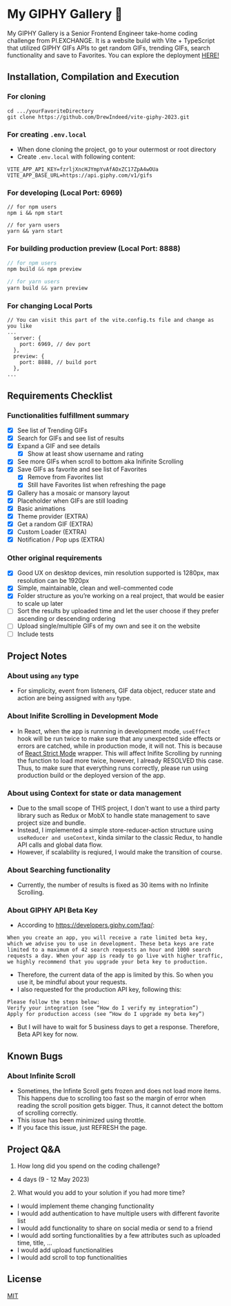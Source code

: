 # My GIPHY Gallery 🥇

My GIPHY Gallery is a Senior Frontend Engineer take-home coding challenge from PI.EXCHANGE. It is a website build with Vite + TypeScript that utilized GIPHY GIFs APIs to get random GIFs, trending GIFs, search functionality and save to Favorites. You can explore the deployment <a href="https://vite-giphy-2023.vercel.app/" target="_blank">HERE!</a>

## Installation, Compilation and Execution

### For cloning

```
cd .../yourFavoriteDirectory
git clone https://github.com/DrewIndeed/vite-giphy-2023.git
```

### For creating `.env.local`

- When done cloning the project, go to your outermost or root directory
- Create `.env.local` with following content:

```
VITE_APP_API_KEY=fzrljXncHJYmpYvAfAOxZC17ZpA4wOUa
VITE_APP_BASE_URL=https://api.giphy.com/v1/gifs
```

### For developing (Local Port: 6969)

```
// for npm users
npm i && npm start

// for yarn users
yarn && yarn start
```

### For building production preview (Local Port: 8888)

```javascript
// for npm users
npm build && npm preview

// for yarn users
yarn build && yarn preview
```

### For changing Local Ports

```
// You can visit this part of the vite.config.ts file and change as you like
...
  server: {
    port: 6969, // dev port
  },
  preview: {
    port: 8888, // build port
  },
...
```

## Requirements Checklist

### Functionalities fulfillment summary

- [x] See list of Trending GIFs
- [x] Search for GIFs and see list of results
- [x] Expand a GIF and see details
  - [x] Show at least show username and rating
- [x] See more GIFs when scroll to bottom aka Inifinite Scrolling
- [x] Save GIFs as favorite and see list of Favorites
  - [x] Remove from Favorites list
  - [x] Still have Favorites list when refreshing the page
- [x] Gallery has a mosaic or mansory layout
- [x] Placeholder when GIFs are still loading
- [x] Basic animations
- [x] Theme provider (EXTRA)
- [x] Get a random GIF (EXTRA)
- [x] Custom Loader (EXTRA)
- [x] Notification / Pop ups (EXTRA)

### Other original requirements

- [x] Good UX on desktop devices, min resolution supported is 1280px, max resolution can be 1920px
- [x] Simple, maintainable, clean and well-commented code
- [x] Folder structure as you’re working on a real project, that would be
      easier to scale up later
- [ ] Sort the results by uploaded time and let the user choose if they prefer
      ascending or descending ordering
- [ ] Upload single/multiple GIFs of my own and see it on the website
- [ ] Include tests

## Project Notes

### About using `any` type

- For simplicity, event from listeners, GIF data object, reducer state and action are being assigned with `any` type.

### About Inifite Scrolling in Development Mode

- In React, when the app is runnning in development mode, `useEffect` hook will be run twice to make sure that any unexpected side effects or errors are catched, while in production mode, it will not. This is because of <a href="https://react.dev/reference/react/StrictMode" target="_blank">React Strict Mode</a> wrapper. This will affect Inifite Scrolling by running the function to load more twice, however, I already RESOLVED this case. Thus, to make sure that everything runs correctly, please run using production build or the deployed version of the app.

### About using Context for state or data management

- Due to the small scope of THIS project, I don't want to use a third party library such as Redux or MobX to handle state management to save project size and bundle.
- Instead, I implemented a simple store-reducer-action structure using `useReducer and useContext`, kinda similar to the classic Redux, to handle API calls and global data flow.
- However, if scalability is reqiured, I would make the transition of course.

### About Searching functionality
- Currently, the number of results is fixed as 30 items with no Infinite Scrolling.

### About GIPHY API Beta Key

- According to https://developers.giphy.com/faq/:

```
When you create an app, you will receive a rate limited beta key,
which we advise you to use in development. These beta keys are rate
limited to a maximum of 42 search requests an hour and 1000 search
requests a day. When your app is ready to go live with higher traffic,
we highly recommend that you upgrade your beta key to production.
```

- Therefore, the current data of the app is limited by this. So when you use it, be mindful about your requests.
- I also requested for the production API key, following this:

```
Please follow the steps below:
Verify your integration (see “How do I verify my integration”)
Apply for production access (see “How do I upgrade my beta key”)
```

- But I will have to wait for 5 business days to get a response. Therefore, Beta API key for now.

## Known Bugs

### About Infinite Scroll

- Sometimes, the Infinte Scroll gets frozen and does not load more items. This happens due to scrolling too fast so the margin of error when reading the scroll position gets bigger. Thus, it cannot detect the bottom of scrolling correctly.
- This issue has been minimized using throttle.
- If you face this issue, just REFRESH the page. 

## Project Q&A

1. How long did you spend on the coding challenge?

- 4 days (9 - 12 May 2023)

2. What would you add to your solution if you had more time?

- I would implement theme changing functionality
- I would add authentication to have multiple users with different favorite list
- I would add functionality to share on social media or send to a friend
- I would add sorting functionalities by a few attributes such as uploaded time, title, ...
- I would add upload functionalities
- I would add scroll to top functionalities

## License

[MIT](https://choosealicense.com/licenses/mit/)
